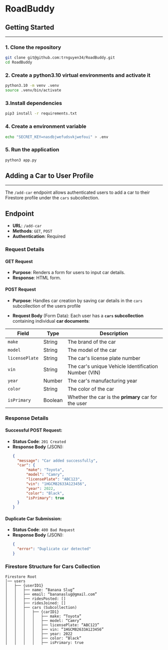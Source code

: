 # RoadBuddy

## Getting Started
___

### 1. Clone the repository
```bash
git clone git@github.com:trnguyen34/RoadBuddy.git
cd RoadBuddy
```

### 2. Create a python3.10 virtual environments and activate it
```bash
python3.10 -m venv .venv
source .venv/bin/activate
```

### 3.Install dependencies
```bash
pip3 install -r requirements.txt
```

### 4. Create a environment variable
```bash
echo "SECRET_KEY=nasdbjwefudsvkjwefoui" > .env
```

### 5. Run the application
```bash
python3 app.py
```

## Adding a Car to User Profile
___
The `/add-car` endpoint allows authenticated users to add a car to their Firestore profile under the `cars` subcollection.

## **Endpoint**
- **URL**: `/add-car`
- **Methods**: `GET`, `POST`
- **Authentication**: Required

### **Request Details**

#### **GET Request**
- **Purpose**: Renders a form for users to input car details.
- **Response**: HTML form.

#### **POST Request**
- **Purpose**: Handles car creation by saving car details in the `cars` subcollection of the users profile

- **Request Body** (Form Data):
Each user has a **`cars` subcollection** containing individual **car documents**:

| Field          | Type    | Description                                      |
|---------------|--------|--------------------------------------------------|
| `make`        | String | The brand of the car                                 |
| `model`       | String | The model of the car                                 |
| `licensePlate`| String | The car's license plate number                       |
| `vin`         | String | The car's unique Vehicle Identification Number (VIN) |
| `year`        | Number | The car's manufacturing year                         |
| `color`       | String | The color of the car                                 |
| `isPrimary`   | Boolean | Whether the car is the **primary** car for the user |

### **Response Details**

#### **Successful POST Request**:
- **Status Code**: `201 Created`
- **Response Body** (JSON):
  ```json
  {
    "message": "Car added successfully",
    "car": {
        "make": "Toyota",
        "model": "Camry",
        "licensePlate": "ABC123",
        "vin": "1HGCM82633A123456",
        "year": 2022,
        "color": "Black",
        "isPrimary": true
    }
  }
  ```
#### **Duplicate Car Submission**:
- **Status Code**: `400 Bad Request`
- **Response Body** (JSON):
  ```json
  {
    "error": "Duplicate car detected"
  }
  ```

### **Firestore Structure for Cars Collection**
```
Firestore Root
│── users
│   ├── {userID1}
│   │   ├── name: “Banana Slug”
│   │   ├── email: “bananaslug@gmail.com”
│   │   ├── ridesPosted: []
│   │   ├── ridesJoined: []
│   │   ├── cars (Subcollection)
│   │   │   ├── {carID1}
│   │   │   │   ├── make: “Toyota”
│   │   │   │   ├── model: “Camry”
│   │   │   │   ├── licensePlate: “ABC123”
│   │   │   │   ├── vin: “1HGCM82633A123456”
│   │   │   │   ├── year: 2022
│   │   │   │   ├── color: “Black”
│   │   │   │   ├── isPrimary: true
```